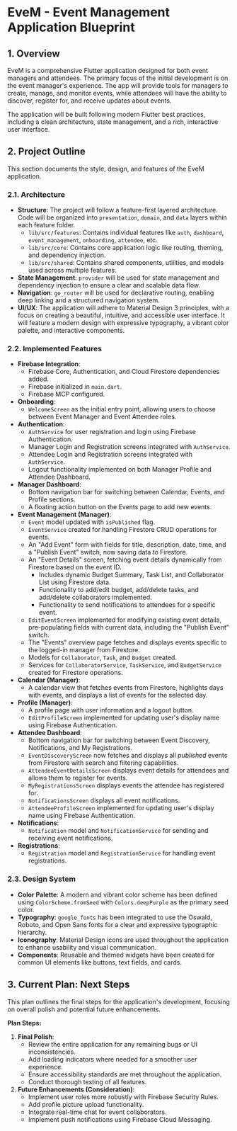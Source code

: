 # EveM - Event Management Application Blueprint

## 1. Overview

EveM is a comprehensive Flutter application designed for both event managers and attendees. The primary focus of the initial development is on the event manager's experience. The app will provide tools for managers to create, manage, and monitor events, while attendees will have the ability to discover, register for, and receive updates about events.

The application will be built following modern Flutter best practices, including a clean architecture, state management, and a rich, interactive user interface.

## 2. Project Outline

This section documents the style, design, and features of the EveM application.

### 2.1. Architecture

*   **Structure**: The project will follow a feature-first layered architecture. Code will be organized into `presentation`, `domain`, and `data` layers within each feature folder.
    *   `lib/src/features`: Contains individual features like `auth`, `dashboard`, `event_management`, `onboarding`, `attendee`, etc.
    *   `lib/src/core`: Contains core application logic like routing, theming, and dependency injection.
    *   `lib/src/shared`: Contains shared components, utilities, and models used across multiple features.
*   **State Management**: `provider` will be used for state management and dependency injection to ensure a clear and scalable data flow.
*   **Navigation**: `go_router` will be used for declarative routing, enabling deep linking and a structured navigation system.
*   **UI/UX**: The application will adhere to Material Design 3 principles, with a focus on creating a beautiful, intuitive, and accessible user interface. It will feature a modern design with expressive typography, a vibrant color palette, and interactive components.

### 2.2. Implemented Features

*   **Firebase Integration**:
    *   Firebase Core, Authentication, and Cloud Firestore dependencies added.
    *   Firebase initialized in `main.dart`.
    *   Firebase MCP configured.
*   **Onboarding**:
    *   `WelcomeScreen` as the initial entry point, allowing users to choose between Event Manager and Event Attendee roles.
*   **Authentication**:
    *   `AuthService` for user registration and login using Firebase Authentication.
    *   Manager Login and Registration screens integrated with `AuthService`.
    *   Attendee Login and Registration screens integrated with `AuthService`.
    *   Logout functionality implemented on both Manager Profile and Attendee Dashboard.
*   **Manager Dashboard**:
    *   Bottom navigation bar for switching between Calendar, Events, and Profile sections.
    *   A floating action button on the Events page to add new events.
*   **Event Management (Manager)**:
    *   `Event` model updated with `isPublished` flag.
    *   `EventService` created for handling Firestore CRUD operations for events.
    *   An "Add Event" form with fields for title, description, date, time, and a "Publish Event" switch, now saving data to Firestore.
    *   An "Event Details" screen, fetching event details dynamically from Firestore based on the event ID.
        *   Includes dynamic Budget Summary, Task List, and Collaborator List using Firestore data.
        *   Functionality to add/edit budget, add/delete tasks, and add/delete collaborators implemented.
        *   Functionality to send notifications to attendees for a specific event.
    *   `EditEventScreen` implemented for modifying existing event details, pre-populating fields with current data, including the "Publish Event" switch.
    *   The "Events" overview page fetches and displays events specific to the logged-in manager from Firestore.
    *   Models for `Collaborator`, `Task`, and `Budget` created.
    *   Services for `CollaboratorService`, `TaskService`, and `BudgetService` created for Firestore operations.
*   **Calendar (Manager)**:
    *   A calendar view that fetches events from Firestore, highlights days with events, and displays a list of events for the selected day.
*   **Profile (Manager)**:
    *   A profile page with user information and a logout button.
    *   `EditProfileScreen` implemented for updating user's display name using Firebase Authentication.
*   **Attendee Dashboard**:
    *   Bottom navigation bar for switching between Event Discovery, Notifications, and My Registrations.
    *   `EventDiscoveryScreen` now fetches and displays all *published* events from Firestore with search and filtering capabilities.
    *   `AttendeeEventDetailsScreen` displays event details for attendees and allows them to register for events.
    *   `MyRegistrationsScreen` displays events the attendee has registered for.
    *   `NotificationsScreen` displays all event notifications.
    *   `AttendeeProfileScreen` implemented for updating user's display name using Firebase Authentication.
*   **Notifications**:
    *   `Notification` model and `NotificationService` for sending and receiving event notifications.
*   **Registrations**:
    *   `Registration` model and `RegistrationService` for handling event registrations.

### 2.3. Design System

*   **Color Palette**: A modern and vibrant color scheme has been defined using `ColorScheme.fromSeed` with `Colors.deepPurple` as the primary seed color.
*   **Typography**: `google_fonts` has been integrated to use the Oswald, Roboto, and Open Sans fonts for a clear and expressive typographic hierarchy.
*   **Iconography**: Material Design icons are used throughout the application to enhance usability and visual communication.
*   **Components**: Reusable and themed widgets have been created for common UI elements like buttons, text fields, and cards.

## 3. Current Plan: Next Steps

This plan outlines the final steps for the application's development, focusing on overall polish and potential future enhancements.

**Plan Steps:**

1.  **Final Polish**:
    *   Review the entire application for any remaining bugs or UI inconsistencies.
    *   Add loading indicators where needed for a smoother user experience.
    *   Ensure accessibility standards are met throughout the application.
    *   Conduct thorough testing of all features.
2.  **Future Enhancements (Consideration)**:
    *   Implement user roles more robustly with Firebase Security Rules.
    *   Add profile picture upload functionality.
    *   Integrate real-time chat for event collaborators.
    *   Implement push notifications using Firebase Cloud Messaging.
